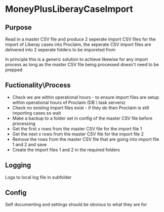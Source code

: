 # MoneyPlusLiberayCaseImport

## Purpose

Read in a master CSV file and produce 2 seperate import CSV files for the import of Liberay cases into Proclaim, the seperate CSV import files are delivered into 2 seperate folders to be imporeted from

In principle this is a generic solution to achieve likewise for any import process as long as the master CSV file being processed doesn't need to be prepped 


##  Fuctionality\Process

* Check we are within operational hours - to ensure import files are setup within operational hours of Proclaim (DB \ task servers)
* Check no existing import files exist - if they do then Proclaim is still importing cases so wait
* Make a backup to a folder set in config of the master CSV file before processing
* Get the first x rows from the master CSV file for the import file 1
* Get the next x rows from the master CSV file for the import file 2
* Remove the rows from the master CSV file that are going into import file 1 and 2 and save
* Create the import files 1 and 2 in the required folders


## Logging

Logs to local log file in subfolder


## Config

Self documenting and settings should be obvious to what they are for

